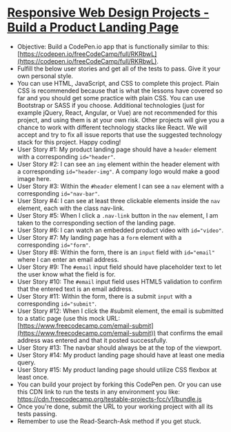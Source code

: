 # [Responsive Web Design Projects - Build a Product Landing Page](https://learn.freecodecamp.org/responsive-web-design/responsive-web-design-projects/build-a-product-landing-page)

- Objective: Build a CodePen.io app that is functionally similar to this: [https://codepen.io/freeCodeCamp/full/RKRbwL](https://codepen.io/freeCodeCamp/full/RKRbwL).
- Fulfill the below user stories and get all of the tests to pass. Give it your own personal style.
- You can use HTML, JavaScript, and CSS to complete this project. Plain CSS is recommended because that is what the lessons have covered so far and you should get some practice with plain CSS. You can use Bootstrap or SASS if you choose. Additional technologies (just for example jQuery, React, Angular, or Vue) are not recommended for this project, and using them is at your own risk. Other projects will give you a chance to work with different technology stacks like React. We will accept and try to fix all issue reports that use the suggested technology stack for this project. Happy coding!
- User Story #1: My product landing page should have a `header` element with a corresponding `id="header"`.
- User Story #2: I can see an `img` element within the header element with a corresponding `id="header-img"`. A company logo would make a good image here.
- User Story #3: Within the `#header` element I can see a `nav` element with a corresponding `id="nav-bar"`.
- User Story #4: I can see at least three clickable elements inside the `nav` element, each with the class nav-link.
- User Story #5: When I click a `.nav-link` button in the `nav` element, I am taken to the corresponding section of the landing page.
- User Story #6: I can watch an embedded product video with `id="video"`.
- User Story #7: My landing page has a `form` element with a corresponding `id="form"`.
- User Story #8: Within the form, there is an `input` field with `id="email"` where I can enter an email address.
- User Story #9: The `#email` input field should have placeholder text to let the user know what the field is for.
- User Story #10: The `#email` input field uses HTML5 validation to confirm that the entered text is an email address.
- User Story #11: Within the form, there is a submit `input` with a corresponding `id="submit"`.
- User Story #12: When I click the #submit element, the email is submitted to a static page (use this mock URL: [https://www.freecodecamp.com/email-submit](https://www.freecodecamp.com/email-submit)) that confirms the email address was entered and that it posted successfully.
- User Story #13: The navbar should always be at the top of the viewport.
- User Story #14: My product landing page should have at least one media query.
- User Story #15: My product landing page should utilize CSS flexbox at least once.
- You can build your project by forking this CodePen pen. Or you can use this CDN link to run the tests in any environment you like: https://cdn.freecodecamp.org/testable-projects-fcc/v1/bundle.js
- Once you're done, submit the URL to your working project with all its tests passing.
- Remember to use the Read-Search-Ask method if you get stuck.
